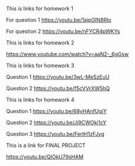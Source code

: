 This is links for homework 1
  
  For question 1
      https://youtu.be/1ajpGIN8RIo
  
  For question 2
      https://youtu.be/nFYCR4pWKYs
      
This is links for homework 2

https://www.youtube.com/watch?v=aaN2-_6gGsw

This is links for homework 3

Question 1
  https://youtu.be/3wL-MeSzEuU

Question 2
  https://youtu.be/f5cVVrXW5hQ
  
This is links for homework 4

Question 1
  https://youtu.be/68yHAnfUgiY

Question 2
  https://youtu.be/Jj9CWOki1cY
  
Question 3
  https://youtu.be/FertH1zFJvg
  
  
This is a link for FINAL PROJECT

  https://youtu.be/QIOkU79sHAM

